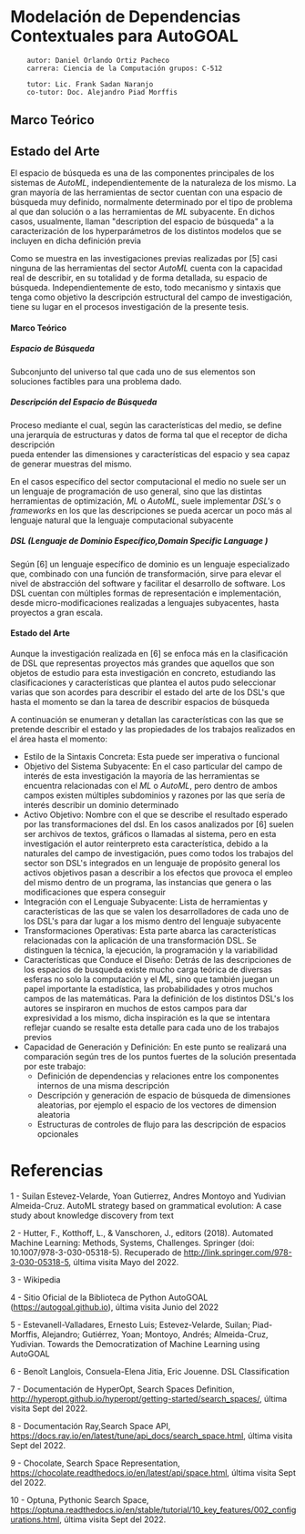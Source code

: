 # Modelación de Dependencias Contextuales para AutoGOAL

        autor: Daniel Orlando Ortiz Pacheco
        carrera: Ciencia de la Computación grupos: C-512

        tutor: Lic. Frank Sadan Naranjo
        co-tutor: Doc. Alejandro Piad Morffis

<!--

Prototype

Introduce Example, that AutoGOAL can't resolver

What is Search Space?
What is DSL? Classification By Reference, and selected features

Reference Description and Classification
Table
Conclusion

-->

## Marco Teórico

<!--
DSL
Metodologías  Bottom-Up Top-Down
-->

## Estado del Arte

<!--
¿Quiénes ya han tratado el mismo tema?
¿Cuáles son sus hipótesis y teorías?
¿Qué bibliografía existe en mi área de estudio?
¿Qué avances se han hecho en el estudio de la temática?
¿Cómo se trabajó sobre este tema a lo largo del tiempo?


Tema: Tratamiento del realismo mágico en la literatura latinoamericana actual.
Límites espaciotemporales: Latinoamérica (o autores latinoamericanos), siglo XXI.
Palabras clave: Realismo mágico, literatura siglo XXI, autores latinoamericanos modernos.
Subtemas: recuperación de corrientes literarias, temas del realismo mágico, funciones del realismo mágico.

Ficha Bibliografica
Referencias de los textos: Hazlas según las normativas que exijan tu trabajo (APA, Vancouver, etc.).
Tema: Reseña de qué trata cada texto.
Tesis: Describe brevemente la postura del autor de cada documento recuperado.
Propósito: Sintetiza qué se quiere demostrar en estos textos.
Ideas centrales: Enumera los puntos principales que desarrolla cada autor.
Conceptos claves: Trata de manera breve los conceptos esenciales para los trabajos recolectados.
Conclusiones: Explica cuál es la conclusión a la que llega cada autor con su texto.


Resúmenes para redactar Estados del Arte
Otro elemento para organizar la información que irá en un estado del arte son los resúmenes. Estos pueden tener, por ejemplo, la siguiente estructura:

Un párrafo introductorio, que incluya el título del texto, su autor y año de publicación. Asimismo, debe reseñar el tema general, la tesis y el propósito que se tratan.
El desarrollo de las ideas principales de los documentos. En cada párrafo de tus resúmenes explica cada una de las ideas fundamentales tratadas por los textos.
Una conclusión. Es decir, breve exposición de los resultados más importantes a los que se llega.


Introducción
Aquí se presenta el tema; el objetivo general y la pregunta de investigación del trabajo en el que el estado del arte se enmarca. Sirve, en consecuencia, para guiar al lector acerca de los motivos e interrogantes que guían la redacción de ese estado del arte.

Desarrollo del Estado del Arte
En esta sección es que debe volcarse toda la información recuperada (y debidamente analizada) de la bibliografía. Es necesario que contenga los siguientes puntos:

Una presentación a grandes rasgos de los resultados que obtuviste de la bibliografía de tu estado del arte. Clasifícalos según las temáticas y factores comunes.
Explicación y comparación de tales temáticas y factores en común. Debes citar y dar las referencias adecuadas para cada texto.
Identificación de las conclusiones generales que tengan incidencia para el trabajo.
Estos aspectos de este segmento de tu proyecto no pueden faltar, además de que su correcta estructuración es clave.

Conclusiones
En este punto, debes escribir las conclusiones que es necesario que el lector tenga en cuenta para comprender tu investigación y cómo se relaciona con tu estado del arte. Como ejemplo, puedes reseñar los campos y líneas de investigación del tema de tu investigación que no están explorados. De este modo, indicas qué dirección tomará tu trabajo.
 -->

El espacio de búsqueda es una de las componentes principales de los sistemas
de _AutoML_, independientemente de la naturaleza de los mismo. La gran mayoría
de las herramientas de sector cuentan con una espacio de búsqueda muy definido,
normalmente determinado por el tipo de problema al que dan solución o a las
herramientas de _ML_ subyacente. En dichos casos, usualmente, llaman "description
del espacio de búsqueda" a la caracterización de los hyperparámetros de los
distintos modelos que se incluyen en dicha definición previa

Como se muestra en las investigaciones previas realizadas por [5] casi ninguna
de las herramientas del sector _AutoML_ cuenta con la capacidad real de describir,
en su totalidad y de forma detallada, su espacio de búsqueda. Independientemente
de esto, todo mecanismo y sintaxis que tenga como objetivo la descripción estructural
del campo de investigación, tiene su lugar en el procesos investigación de la presente
tesis.

#### Marco Teórico

##### _Espacio de Búsqueda_

Subconjunto del universo tal que cada uno de sus elementos son soluciones factibles
para una problema dado.

##### _Descripción del Espacio de Búsqueda_

Proceso mediante el cual, según las características del medio, se define una
jerarquía de estructuras y datos de forma tal que el receptor de dicha descripción  
pueda entender las dimensiones y características del espacio y sea capaz de generar
muestras del mismo.

En el casos específico del sector computacional el medio no suele ser un un lenguaje
de programación de uso general, sino que las distintas herramientas de optimización, _ML_
o _AutoML_, suele implementar _DSL's_ o _frameworks_ en los que las descripciones se
pueda acercar un poco más al lenguaje natural que la lenguaje computacional subyacente

##### _DSL_ (_Lenguaje de Dominio Específico_,_Domain Specific Language_ )

Según [6] un lenguaje específico de dominio es un lenguaje especializado
que, combinado con una función de transformación, sirve para elevar el nivel de
abstracción del software y facilitar el desarrollo de software. Los DSL cuentan con
múltiples formas de representación e implementación, desde micro-modificaciones realizadas
a lenguajes subyacentes, hasta proyectos a gran escala.

#### Estado del Arte

Aunque la investigación realizada en [6] se enfoca más en la clasificación de DSL que
representas proyectos más grandes que aquellos que son objetos de estudio para esta
investigación en concreto, estudiando las clasificaciones y características que plantea
el autos pudo seleccionar varias que son acordes para describir el estado del arte
de los DSL's que hasta el momento se dan la tarea de describir espacios de búsqueda

A continuación se enumeran y detallan las características con las que se pretende
describir el estado y las propiedades de los trabajos realizados en el área hasta el
momento:

- Estilo de la Sintaxis Concreta: Esta puede ser imperativa o funcional
- Objetivo del Sistema Subyacente: En el caso particular del campo de interés de esta
  investigación la mayoría de las herramientas se encuentra relacionadas con el _ML_ o
  _AutoML_, pero dentro de ambos campos existen múltiples subdominios y razones por las que
  sería de interés describir un dominio determinado
- Activo Objetivo: Nombre con el que se describe el resultado esperado por las transformaciones
  del dsl. En los casos analizados por [6] suelen ser archivos de textos, gráficos o llamadas
  al sistema, pero en esta investigación el autor reinterpreto esta característica, debido a la
  naturales del campo de investigación, pues como todos los trabajos del sector son DSL's
  integrados en un lenguaje de propósito general los activos objetivos pasan a describir a
  los efectos que provoca el empleo del mismo dentro de un programa, las instancias que
  genera o las modificaciones que espera conseguir
- Integración con el Lenguaje Subyacente: Lista de herramientas y características de las
  que se valen los desarrolladores de cada uno de los DSL's para dar lugar a los mismo dentro
  del lenguaje subyacente
- Transformaciones Operativas: Esta parte abarca las características relacionadas con
  la aplicación de una transformación DSL. Se distinguen la técnica, la ejecución,
  la programación y la variabilidad
- Características que Conduce el Diseño: Detrás de las descripciones de los espacios de
  busqueda existe mucho carga teórica de diversas esferas no solo la computación y el _ML_,
  sino que también juegan un papel importante la estadística, las probabilidades y otros muchos
  campos de las matemáticas. Para la definición de los distintos DSL's los autores se inspiraron
  en muchos de estos campos para dar expresividad a los mismo, dicha inspiración es la que se
  intentara reflejar cuando se resalte esta detalle para cada uno de los trabajos previos
- Capacidad de Generación y Definición: En este punto se realizará una comparación según tres
  de los puntos fuertes de la solución presentada por este trabajo:
  - Definición de dependencias y relaciones entre los componentes internos de una misma descripción
  - Descripción y generación de espacio de búsqueda de dimensiones aleatorias, por ejemplo el espacio
    de los vectores de dimension aleatoria
  - Estructuras de controles de flujo para las descripción de espacios opcionales

# Referencias

1 - Suilan Estevez-Velarde, Yoan Gutierrez, Andres Montoyo and Yudivian
Almeida-Cruz. AutoML strategy based on grammatical evolution: A case
study about knowledge discovery from text

2 - Hutter, F., Kotthoff, L., & Vanschoren, J., editors (2018). Automated
Machine Learning: Methods, Systems, Challenges. Springer
(doi: 10.1007/978-3-030-05318-5). Recuperado de
http://link.springer.com/978-3-030-05318-5, última visita Mayo del 2022.

3 - Wikipedia

4 - Sitio Oficial de la Biblioteca de Python AutoGOAL
(https://autogoal.github.io), última visita Junio del 2022

5 - Estevanell-Valladares, Ernesto Luis; Estevez-Velarde, Suilan;
Piad- Morffis, Alejandro; Gutiérrez, Yoan; Montoyo, Andrés; Almeida-Cruz,
Yudivian. Towards the Democratization of Machine Learning using AutoGOAL

6 - Benoît Langlois, Consuela-Elena Jitia, Eric Jouenne. DSL Classification

7 - Documentación de HyperOpt, Search Spaces Definition,
http://hyperopt.github.io/hyperopt/getting-started/search_spaces/, última
visita Sept del 2022.

8 - Documentación Ray,Search Space API,
https://docs.ray.io/en/latest/tune/api_docs/search_space.html, última
visita Sept del 2022.

9 - Chocolate, Search Space Representation,  
https://chocolate.readthedocs.io/en/latest/api/space.html, última
visita Sept del 2022.

10 - Optuna, Pythonic Search Space,
https://optuna.readthedocs.io/en/stable/tutorial/10_key_features/002_configurations.html,
última visita Sept del 2022.
